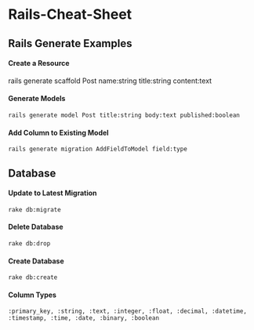 Rails-Cheat-Sheet
=================

## Rails Generate Examples
#### Create a Resource
  rails generate scaffold Post name:string title:string content:text

#### Generate Models
	rails generate model Post title:string body:text published:boolean

#### Add Column to Existing Model
	rails generate migration AddFieldToModel field:type


## Database
#### Update to Latest Migration
	rake db:migrate

#### Delete Database
	rake db:drop

#### Create Database
	rake db:create

#### Column Types
	:primary_key, :string, :text, :integer, :float, :decimal, :datetime, :timestamp, :time, :date, :binary, :boolean
